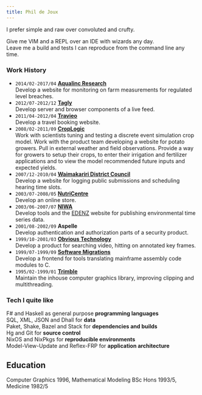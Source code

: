 ```yaml
---
title: Phil de Joux
---
```


I prefer simple and raw over convoluted and crufty.

Give me VIM and a REPL over an IDE with wizards any day.  
Leave me a build and tests I can reproduce from the command line any time.  

### Work History

* `2014/02-2017/04` [**Aqualinc Research**](http://www.aqualinc.co.nz)  
Develop a website for monitoring on farm measurements for regulated level
breaches.
* `2012/07-2012/12` [**Tagly**](https://angel.co/company/tagly)  
Develop server and browser components of a live feed.
* `2011/04-2012/04` [**Travieo**](http://www.travieo.com)  
Develop a travel booking website.
* `2008/02-2011/09` [**CropLogic**](http://www.croplogic.com)  
Work with scientists tuning and testing a discrete event simulation crop model.
Work with the product team developing a website for potato growers. Pull in
external weather and field observations. Provide a way for growers to setup
their crops, to enter their irrigation and fertilizer applications and to view
the model recommended future inputs and expected yields.
* `2007/12-2010/04` [**Waimakariri District Council**](http://www.waimakariri.govt.nz)  
Develop a website for logging public submissions and scheduling hearing time
slots.
* `2003/07-2008/05` [**NutriCentre**](http://www.nutricentre.com)  
Develop an online store.
* `2003/06-2007/07` [**NIWA**](http://www.niwa.co.nz)  
Develop tools and the [EDENZ](http://edenz.niwa.co.nz) website for publishing
environmental time series data.
* `2001/08-2002/09` **Aspelle**  
Develop authentication and authorization parts of a security product.
* `1999/10-2001/03` [**Obvious Technology**](https://angel.co/company/obvious-technology)  
Develop a product for searching video, hitting on annotated key frames.
* `1999/07-1999/09` [**Software Migrations**](http://www.smltd.com)  
Develop a frontend for tools translating mainframe assembly code modules to C.
* `1995/02-1999/01` [**Trimble**](http://www.trimble.com)  
Maintain the inhouse computer graphics library, improving clipping and
multithreading.

### Tech I quite like

F# and Haskell as general purpose **programming languages**  
SQL, XML, JSON and Dhall for **data**  
Paket, Shake, Bazel and Stack for **dependencies and builds**  
Hg and Git for **source control**  
NixOS and NixPkgs for **reproducible environments**  
Model-View-Update and Reflex-FRP for **application architecture**

## Education

Computer Graphics 1996, Mathematical Modeling BSc Hons 1993/5, Medicine 1982/5
